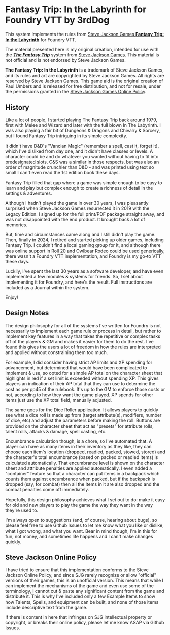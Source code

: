 # Fantasy Trip: In the Labyrinth for Foundry VTT by 3rdDog

This system implements the rules from <a href="https://warehouse23.com/products/the-fantasy-trip-in-the-labyrinth">Steve Jackson Games **Fantasy Trip: In the Labyrinth**</a> for Foundry VTT.

The material presented here is my original creation, intended for use with the <a href="https://www.thefantasytrip.game/"><b><i>The Fantasy Trip</i></b></a> system from <a href="http://www.sjgames.com/">Steve Jackson Games</a>. This material is not official and is not endorsed by Steve Jackson Games.

<b>The Fantasy Trip: In the Labyrinth</b> is a trademark of Steve Jackson Games, and its rules and art are copyrighted by Steve Jackson Games. All rights are reserved by Steve Jackson Games. This game aid is the original creation of Paul Umbers and is released for free distribution, and not for resale, under the permissions granted in the <a href="http://www.sjgames.com/general/online_policy.html">Steve Jackson Games Online Policy</a>.

## History

Like a lot of people, I started playing The Fantasy Trip back around 1979, first with Melee and Wizard and later with the full blown In The Labyrinth. I was also playing a fair bit of Dungeons & Dragons and Chivalry & Sorcery, but I found Fantasy Trip intriguing in its simple complexity.

It didn't have D&D's "Vancian Magic" (remember a spell, cast it, forget it), which I've disliked from day one, and it didn't have classes or levels. A character could be and do whatever you wanted without having to fit into predesignated slots. C&S was a similar in those respects, but was also an order of magnitude crunchier than D&D - and was printed using text so small I can't even read the 1st edition book these days.

Fantasy Trip filled that gap where a game was simple enough to be easy to learn and play but complex enough to create a richness of detail in the settings & adventures.

Although I hadn't played the game in over 30 years, I was pleasantly surprised when Steve Jackson Games resurrected it in 2019 with the Legacy Edition. I signed up for the full print/PDF package straight away, and was not disappointed with the end product. It brought back a lot of memories.

But, time and circumstances came along and I still didn't play the game. Then, finally in 2024, I retired and started picking up older games, including Fantasy Trip. I couldn't find a local gaming group for it, and although there was online support in Roll 20 and Owlbear Rodeo could be used generically, there wasn't a Foundry VTT implementation, and Foundry is my go-to VTT these days.

Luckily, I've spent the last 30 years as a software developer, and have even implemented a few modules & systems for friends. So, I set about implementing it for Foundry, and here's the result. Full instructions are included as a Journal within the system.

Enjoy!

## Design Notes

The design philosophy for all of the systems I've written for Foundry is not necessarily to implement each game rule or process in detail, but rather to implement key features in a way that takes the repetitive or complex tasks off of the players & GM and makes it easier for them to do the rest. I've found this gives the users a lot of freedom in how the rules are interpreted and applied without constraining them too much.

For example, I did consider having strict AP limits and XP spending for advancement, but determined that would have been complicated to implement & use, so opted for a simple AP total on the character sheet that highlights in red if a set limit is exceeded without spending XP. This gives players an indication of their AP total that they can use to determine the cost as per pp45 of the rulebook. It's up to the GM to enforce those costs or not, according to how they want the game played. XP spends for other items just use the XP total field, manually adjusted.

The same goes for the Dice Roller application. It allows players to quickly see what a dice roll is made up from (target attribute(s), modifiers, number of dice, etc) and adjust the parameters before making the roll. Buttons are provided on the character sheet that act as "presets" for attribute rolls, talent rolls, attacks & damage, spell casting, etc.

Encumbrance calculation though, is a chore, so I've automated that. A player can have as many items in their inventory as they like, they can choose each item's location (dropped, readied, packed, stowed, stored) and the character's total encumbrance (based on packed or readied items) is calculated automatically. That encumbrance level is shown on the character sheet and attribute penalties are applied automatically. I even added a "container" feature so that a character can put items in a backpack which counts them against encumbrance when packed, but if the backpack is dropped (say, for combat) then all the items in it are also dropped and the combat penalties come off immediately.

Hopefully, this design philosophy achieves what I set out to do: make it easy for old and new players to play the game the way they want in the way they're used to.

I'm always open to suggestions (and, of course, hearing about bugs), so please feel free to use Github Issues to let me know what you like or dislike, what I got wrong, and what you want. Bear in mind though, I'm in this for fun, not money, and sometimes life happens and I can't make changes quickly.

## Steve Jackson Online Policy

I have tried to ensure that this implementation conforms to the Steve Jackson Online Policy, and since SJG rarely recognize or allow "official" versions of their games, this is an unofficial version. This means that while I can implement the mechanisms of the game and even use some of the terminology, I cannot cut & paste any significant content from the game and distribute it. This is why I've included only a few Example Items to show how Talents, Spells, and equipment can be built, and none of those items include descriptive text from the game.

If there is content in here that infringes on SJG intellectual property or copyright, or breaks their online policy, please let me know ASAP via Github Issues.
